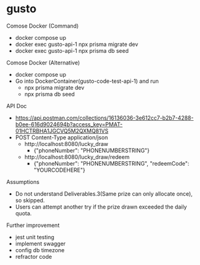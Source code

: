 # gusto

Comose Docker (Command)
- docker compose up
- docker exec gusto-api-1 npx prisma migrate dev
- docker exec gusto-api-1 npx prisma db seed

Comose Docker (Alternative)
- docker compose up
- Go into DockerContainer(gusto-code-test-api-1) and run
  - npx prisma migrate dev
  - npx prisma db seed

API Doc
- https://api.postman.com/collections/16136036-3e612cc7-b2b7-4288-b0ee-616d9024694b?access_key=PMAT-01HCTRBHA1JGCVQ5M2QXMQ81VS
- POST
  Content-Type application/json
  - http://localhost:8080/lucky_draw
    - {"phoneNumber": "PHONENUMBERSTRING"} 
  - http://localhost:8080/lucky_draw/redeem
    - {"phoneNumber": "PHONENUMBERSTRING", "redeemCode": "YOURCODEHERE"} 

Assumptions
- Do not understand Deliverables.3(Same prize can only allocate once), so skipped.
- Users can attempt another try if the prize drawn exceeded the daily quota.

Further improvement 
- jest unit testing
- implement swagger
- config db timezone
- refractor code
